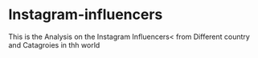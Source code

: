 # Instagram-influencers


This is the Analysis on the Instagram Influencers< from Different country and Catagroies in thh world
